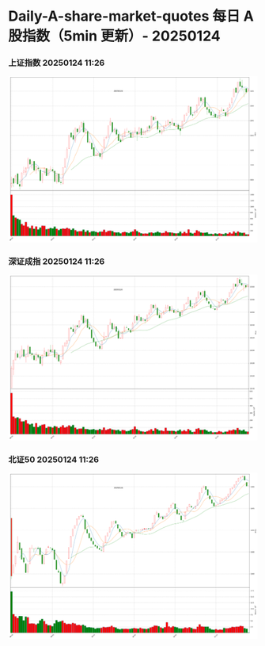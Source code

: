 
# Daily-A-share-market-quotes 每日 A 股指数（5min 更新）- 20250124

### 上证指数 20250124 11:26
![](./fig/2025/1/20250124-sh000001.png)

### 深证成指 20250124 11:26
![](./fig/2025/1/20250124-sz399001.png)

### 北证50 20250124 11:26
![](./fig/2025/1/20250124-bj899050.png)

